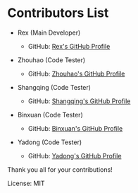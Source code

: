 # Contributors List

- Rex (Main Developer)
  - GitHub: [Rex's GitHub Profile](https://github.com/RexWzh) 

- Zhouhao (Code Tester)
  - GitHub: [Zhouhao's GitHub Profile](https://github.com/zh-i9)

- Shangqing (Code Tester)
  - GitHub: [Shangqing's GitHub Profile](https://github.com/Qing25)

- Binxuan (Code Tester)
  - GitHub: [Binxuan's GitHub Profile](https://github.com/LuaMarke)

- Yadong (Code Tester)
  - GitHub: [Yadong's GitHub Profile](https://github.com/enria)

Thank you all for your contributions! 

License: MIT